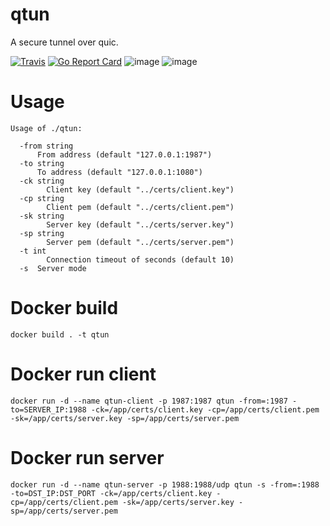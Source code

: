 # qtun

A secure tunnel over quic.  

[![Travis](https://travis-ci.com/net-byte/qtun.svg?branch=master)](https://github.com/net-byte/qtun)
[![Go Report Card](https://goreportcard.com/badge/github.com/net-byte/qtun)](https://goreportcard.com/report/github.com/net-byte/qtun)
![image](https://img.shields.io/badge/License-MIT-orange)
![image](https://img.shields.io/badge/License-Anti--996-red)

# Usage  

```
Usage of ./qtun:
 
  -from string
      From address (default "127.0.0.1:1987")
  -to string
      To address (default "127.0.0.1:1080")
  -ck string
        Client key (default "../certs/client.key")
  -cp string
        Client pem (default "../certs/client.pem")
  -sk string
        Server key (default "../certs/server.key")
  -sp string
        Server pem (default "../certs/server.pem")
  -t int
        Connection timeout of seconds (default 10)
  -s  Server mode   

```  

# Docker build  
```
docker build . -t qtun
```  

# Docker run client    
```
docker run -d --name qtun-client -p 1987:1987 qtun -from=:1987 -to=SERVER_IP:1988 -ck=/app/certs/client.key -cp=/app/certs/client.pem -sk=/app/certs/server.key -sp=/app/certs/server.pem
```

# Docker run server    
```
docker run -d --name qtun-server -p 1988:1988/udp qtun -s -from=:1988 -to=DST_IP:DST_PORT -ck=/app/certs/client.key -cp=/app/certs/client.pem -sk=/app/certs/server.key -sp=/app/certs/server.pem
```

